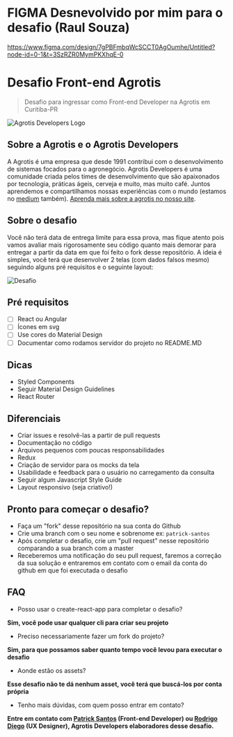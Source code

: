 # FIGMA Desnevolvido por mim para o desafio (Raul Souza)

https://www.figma.com/design/7gPBFmbqWcSCCT0AgOumhe/Untitled?node-id=0-1&t=3SzRZR0MymPKXhqE-0

# Desafio Front-end Agrotis

> Desafio para ingressar como Front-end Developer na Agrotis em Curitiba-PR

![Agrotis Developers Logo](images/agrotis-developers.png?raw=true "Agrotis Developers Logo")

## Sobre a Agrotis e o Agrotis Developers

A Agrotis é uma empresa que desde 1991 contribui com o desenvolvimento de sistemas focados para o agronegócio. Agrotis Developers é uma comunidade criada pelos times de desenvolvimento que são apaixonados por tecnologia, práticas ágeis, cerveja e muito, mas muito café. Juntos aprendemos e compartilhamos nossas experiências com o mundo (estamos no [medium](https://medium.com/agrotis-developers) também). [Aprenda mais sobre a agrotis no nosso site](https://www.agrotis.com/).

## Sobre o desafio

Você não terá data de entrega limite para essa prova, mas fique atento pois vamos avaliar mais rigorosamente seu código quanto mais demorar para entregar a partir da data em que foi feito o fork desse repositório. A ideia é simples, você terá que desenvolver 2 telas (com dados falsos mesmo) seguindo alguns pré requisitos e o seguinte layout:

![Desafio](images/desafio.png?raw=true "Desafio")

## Pré requisitos

- [ ] React ou Angular
- [ ] Ícones em svg
- [ ] Use cores do Material Design
- [ ] Documentar como rodamos servidor do projeto no README.MD

## Dicas

- Styled Components
- Seguir Material Design Guidelines
- React Router

## Diferenciais

- Criar issues e resolvê-las a partir de pull requests
- Documentação no código
- Arquivos pequenos com poucas responsabilidades
- Redux
- Criação de servidor para os mocks da tela
- Usabilidade e feedback para o usuário no carregamento da consulta
- Seguir algum Javascript Style Guide
- Layout responsivo (seja criativo!)

## Pronto para começar o desafio?

- Faça um "fork" desse repositório na sua conta do Github
- Crie uma branch com o seu nome e sobrenome ex: `patrick-santos`
- Após completar o desafio, crie um "pull request" nesse repositório comparando a sua branch com a master
- Receberemos uma notificação do seu pull request, faremos a correção da sua solução e entraremos em contato com o email da conta do github em que foi executada o desafio

## FAQ

- Posso usar o create-react-app para completar o desafio?

**Sim, você pode usar qualquer cli para criar seu projeto**

- Preciso necessariamente fazer um fork do projeto?

**Sim, para que possamos saber quanto tempo você levou para executar o desafio**

- Aonde estão os assets?

**Esse desafio não te dá nenhum asset, você terá que buscá-los por conta própria**

- Tenho mais dúvidas, com quem posso entrar em contato?

**Entre em contato com [Patrick Santos](https://github.com/santospatrick) (Front-end Developer) ou [Rodrigo Diego](https://www.linkedin.com/in/rodrigo-diego/) (UX Designer), Agrotis Developers elaboradores desse desafio.**
